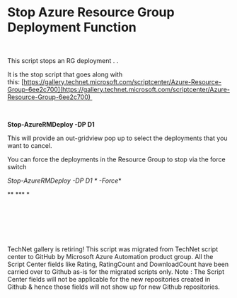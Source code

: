 ﻿Stop Azure Resource Group Deployment Function
=============================================

            

 


This script stops an RG deployment . .  


It is the stop script that goes along with this: [https://gallery.technet.microsoft.com/scriptcenter/Azure-Resource-Group-6ee2c700](https://gallery.technet.microsoft.com/scriptcenter/Azure-Resource-Group-6ee2c700) 


 


**Stop-AzureRMDeploy -DP D1**

This will provide an out-gridview pop up to select the deployments that you want to cancel.

You can force the deployments in the Resource Group to stop via the force switch

**Stop-AzureRMDeploy -DP D1* * -Force**



** *** *


 


 

 

        
    
TechNet gallery is retiring! This script was migrated from TechNet script center to GitHub by Microsoft Azure Automation product group. All the Script Center fields like Rating, RatingCount and DownloadCount have been carried over to Github as-is for the migrated scripts only. Note : The Script Center fields will not be applicable for the new repositories created in Github & hence those fields will not show up for new Github repositories.

